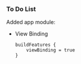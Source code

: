 ### To Do List

Added app module:

- View Binding

  ```
  buildFeatures {
      viewBinding = true
  } 
  ```

  